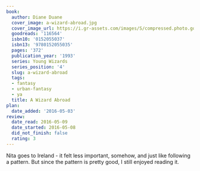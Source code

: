 ```yaml
---
book:
  author: Diane Duane
  cover_image: a-wizard-abroad.jpg
  cover_image_url: https://i.gr-assets.com/images/S/compressed.photo.goodreads.com/books/1303797089l/116564._SY160_.jpg
  goodreads: '116564'
  isbn10: '0152055037'
  isbn13: '9780152055035'
  pages: '372'
  publication_year: '1993'
  series: Young Wizards
  series_position: '4'
  slug: a-wizard-abroad
  tags:
  - fantasy
  - urban-fantasy
  - ya
  title: A Wizard Abroad
plan:
  date_added: '2016-05-03'
review:
  date_read: 2016-05-09
  date_started: 2016-05-08
  did_not_finish: false
  rating: 3
---
```


Nita goes to Ireland - it felt less important, somehow, and just like following a pattern. But since the pattern is pretty good, I still enjoyed reading it.
